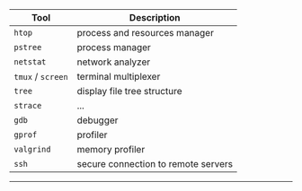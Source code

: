 | Tool   | Description       |
---------|---------------------
| `htop` | process and resources manager   |
| `pstree` | process manager |
| `netstat` | network analyzer  |
| `tmux` / `screen` | terminal multiplexer |
| `tree` | display file tree structure |
| `strace` | ... |
| `gdb`  | debugger |
| `gprof` | profiler |
| `valgrind` | memory profiler |
| `ssh` | secure connection to remote servers |
------------------------------
